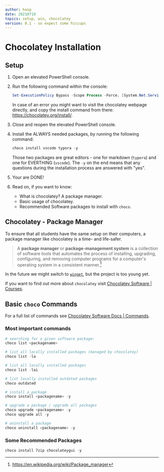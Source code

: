 ```yaml
---
author: hasp
date: 20210719
topics: setup, win, chocolatey
version: 0.1 - so expect some hiccups
---
```


# Chocolatey Installation

## Setup

1. Open an elevated PowerShell console.

2. Run the following command within the console:

   ```powershell
   Set-ExecutionPolicy Bypass -Scope Process -Force; [System.Net.ServicePointManager]::SecurityProtocol = [System.Net.ServicePointManager]::SecurityProtocol -bor 3072; iex ((New-Object System.Net.WebClient).DownloadString('https://chocolatey.org/install.ps1'))
   ```

   In case of an error you might want to visit the chocolatey webpage directly, and copy the install command from there: <https://chocolatey.org/install/>.

3. Close and reopen the  elevated PowerShell console.

4. Install the ALWAYS needed packages, by running the following command:

   ```powershell
   choco install vscode typora -y
   ```

   Those two packages are great editors - one for markdown (`typora`) and one for EVERTHING (`vscode`). The `-y` on the end means that any questions during the installation process are answered with "yes".

5. Your are DONE!

6. Read on, if you want to know:

   - What is chocolatey? A package manager.
   - Basic usage of chocolatey.
   - Recommended Software packages to install with `choco`.

## Chocolatey - Package Manager

To ensure that all students have the same setup on their computers, a package manager like chocolatey is a time- and life-safer.

> A **package manager** or **package-management system** is a collection of software tools that automates the process of installing, upgrading, configuring, and removing computer programs for a computer's operating system in a consistent manner.[^wikipedia]
>
> [^wikipedia]:https://en.wikipedia.org/wiki/Package_manager

In the future we might switch to [`winget`](https://github.com/microsoft/winget-cli), but the project is too young yet.

If you want to find out more about `chocolatey` visit [Chocolatey Software | Courses](https://community.chocolatey.org/courses).

## Basic `choco` Commands

For a full list of commands see [Chocolatey Software Docs | Commands](https://docs.chocolatey.org/en-us/choco/commands/).

### Most important commands

```powershell
# searching for a given software package:
choco list <packagename>

# list all locally installed packages (managed by chocolatey)
choco list -la

# list all locally installed packages
choco list -lai

# list locally installed outdated packages
choco outdated

# install a package
choco install <packagename> -y

# upgrade a package / upgrade all packages
choco upgrade <packagename> -y
choco upgrade all -y

# uninstall a package
choco uninstall <packagename> -y
```

### Some Recommended Packages

```powershell
choco install 7zip chocolateygui -y
```

